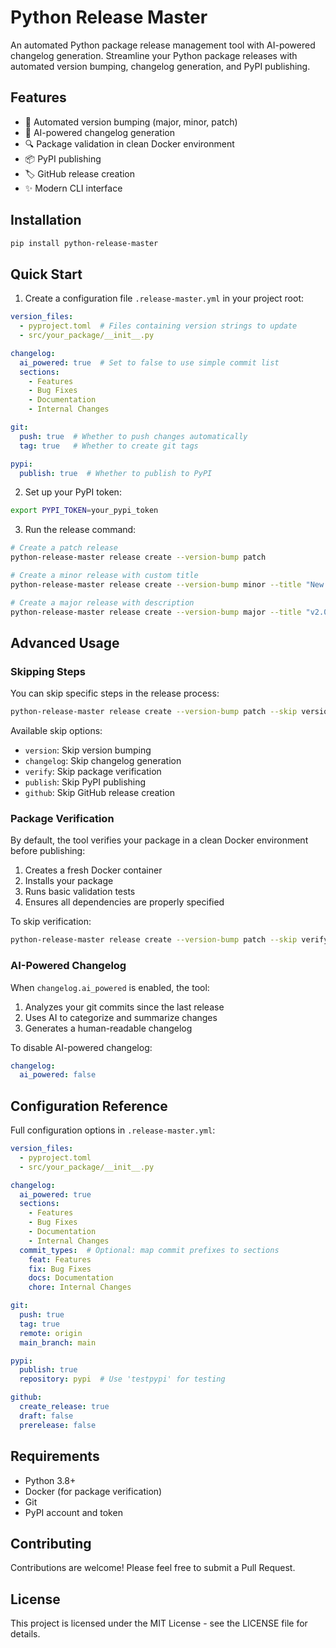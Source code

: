 # Python Release Master

An automated Python package release management tool with AI-powered changelog generation. Streamline your Python package releases with automated version bumping, changelog generation, and PyPI publishing.

## Features

- 🚀 Automated version bumping (major, minor, patch)
- 📝 AI-powered changelog generation
- 🔍 Package validation in clean Docker environment
- 📦 PyPI publishing
- 🏷️ GitHub release creation
- ✨ Modern CLI interface

## Installation

```bash
pip install python-release-master
```

## Quick Start

1. Create a configuration file `.release-master.yml` in your project root:

```yaml
version_files:
  - pyproject.toml  # Files containing version strings to update
  - src/your_package/__init__.py

changelog:
  ai_powered: true  # Set to false to use simple commit list
  sections:
    - Features
    - Bug Fixes
    - Documentation
    - Internal Changes

git:
  push: true  # Whether to push changes automatically
  tag: true   # Whether to create git tags

pypi:
  publish: true  # Whether to publish to PyPI
```

2. Set up your PyPI token:
```bash
export PYPI_TOKEN=your_pypi_token
```

3. Run the release command:
```bash
# Create a patch release
python-release-master release create --version-bump patch

# Create a minor release with custom title
python-release-master release create --version-bump minor --title "New Features Release"

# Create a major release with description
python-release-master release create --version-bump major --title "v2.0 Release" --description "Complete rewrite with new features"
```

## Advanced Usage

### Skipping Steps

You can skip specific steps in the release process:

```bash
python-release-master release create --version-bump patch --skip version,changelog,publish
```

Available skip options:
- `version`: Skip version bumping
- `changelog`: Skip changelog generation
- `verify`: Skip package verification
- `publish`: Skip PyPI publishing
- `github`: Skip GitHub release creation

### Package Verification

By default, the tool verifies your package in a clean Docker environment before publishing:

1. Creates a fresh Docker container
2. Installs your package
3. Runs basic validation tests
4. Ensures all dependencies are properly specified

To skip verification:
```bash
python-release-master release create --version-bump patch --skip verify
```

### AI-Powered Changelog

When `changelog.ai_powered` is enabled, the tool:
1. Analyzes your git commits since the last release
2. Uses AI to categorize and summarize changes
3. Generates a human-readable changelog

To disable AI-powered changelog:
```yaml
changelog:
  ai_powered: false
```

## Configuration Reference

Full configuration options in `.release-master.yml`:

```yaml
version_files:
  - pyproject.toml
  - src/your_package/__init__.py

changelog:
  ai_powered: true
  sections:
    - Features
    - Bug Fixes
    - Documentation
    - Internal Changes
  commit_types:  # Optional: map commit prefixes to sections
    feat: Features
    fix: Bug Fixes
    docs: Documentation
    chore: Internal Changes

git:
  push: true
  tag: true
  remote: origin
  main_branch: main

pypi:
  publish: true
  repository: pypi  # Use 'testpypi' for testing

github:
  create_release: true
  draft: false
  prerelease: false
```

## Requirements

- Python 3.8+
- Docker (for package verification)
- Git
- PyPI account and token

## Contributing

Contributions are welcome! Please feel free to submit a Pull Request.

## License

This project is licensed under the MIT License - see the LICENSE file for details. 
